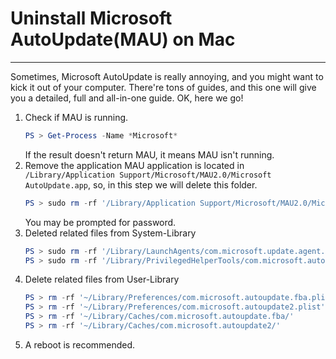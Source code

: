 # Uninstall Microsoft AutoUpdate(MAU) on Mac
***
Sometimes, Microsoft AutoUpdate is really annoying, and you might want to kick it out of your computer. There're tons of guides, and this one will give you a detailed, full and all-in-one guide. OK, here we go!  
1. Check if MAU is running.  
   ```powershell
   PS > Get-Process -Name *Microsoft*
   ```
   If the result doesn't return MAU, it means MAU isn't running.
2. Remove the application
   MAU application is located in `/Library/Application Support/Microsoft/MAU2.0/Microsoft AutoUpdate.app`, so, in this step we will delete this folder.
   ```powershell
   PS > sudo rm -rf '/Library/Application Support/Microsoft/MAU2.0/Microsoft AutoUpdate.app'
   ```
   You may be prompted for password.
3. Deleted related files from System-Library  
   ```powershell
   PS > sudo rm -rf '/Library/LaunchAgents/com.microsoft.update.agent.plist'
   PS > sudo rm -rf '/Library/PrivilegedHelperTools/com.microsoft.autoupdate.helper'
   ```
4. Delete related files from User-Library  
   ```powershell
   PS > rm -rf '~/Library/Preferences/com.microsoft.autoupdate.fba.plist'
   PS > rm -rf '~/Library/Preferences/com.microsoft.autoupdate2.plist'
   PS > rm -rf '~/Library/Caches/com.microsoft.autoupdate.fba/'
   PS > rm -rf '~/Library/Caches/com.microsoft.autoupdate2/'
   ```
5. A reboot is recommended.
